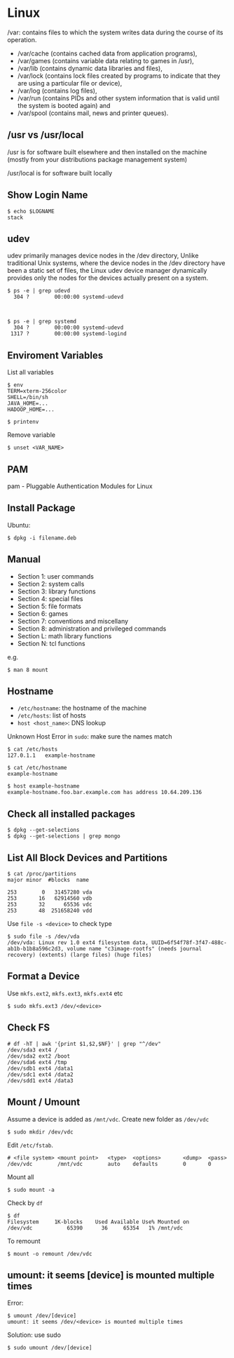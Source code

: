 Linux
=====

/var: contains files to which the system writes data during the course of its operation.

* /var/cache (contains cached data from application programs), 
* /var/games (contains variable data relating to games in /usr), 
* /var/lib (contains dynamic data libraries and files), 
* /var/lock (contains lock files created by programs to indicate that they are using a particular file or device), 
* /var/log (contains log files), 
* /var/run (contains PIDs and other system information that is valid until the system is booted again) and 
* /var/spool (contains mail, news and printer queues).

/usr vs /usr/local
------------------

/usr is for software built elsewhere and then installed on the machine (mostly from your distributions package management system) 


/usr/local is for software built locally 


Show Login Name
---------------

    $ echo $LOGNAME
    stack

udev
----


udev primarily manages device nodes in the /dev directory, Unlike traditional Unix systems, where the device nodes in the /dev directory have been a static set of files, the Linux udev device manager dynamically provides only the nodes for the devices actually present on a system.


    $ ps -e | grep udevd
      304 ?        00:00:00 systemd-udevd



    $ ps -e | grep systemd
      304 ?        00:00:00 systemd-udevd
     1317 ?        00:00:00 systemd-logind



Enviroment Variables
--------------------

List all variables

    $ env
    TERM=xterm-256color
    SHELL=/bin/sh
    JAVA_HOME=...
    HADOOP_HOME=...

    $ printenv

Remove variable

    $ unset <VAR_NAME>



PAM
---

pam - Pluggable Authentication Modules for Linux


Install Package
---------------

Ubuntu:

    $ dpkg -i filename.deb


Manual
------

* Section 1: user commands 
* Section 2: system calls 
* Section 3: library functions
* Section 4: special files
* Section 5: file formats
* Section 6: games
* Section 7: conventions and miscellany
* Section 8: administration and privileged commands
* Section L: math library functions
* Section N: tcl functions

e.g.

    $ man 8 mount


Hostname
--------

* ``/etc/hostname``: the hostname of the machine
* ``/etc/hosts``: list of hosts
* ``host <host_name>``: DNS lookup

Unknown Host Error in ``sudo``: make sure the names match

    $ cat /etc/hosts
    127.0.1.1   example-hostname

    $ cat /etc/hostname
    example-hostname

    $ host example-hostname
    example-hostname.foo.bar.example.com has address 10.64.209.136

Check all installed packages
-----------------------------

    $ dpkg --get-selections
    $ dpkg --get-selections | grep mongo


List All Block Devices and Partitions
-------------------------------------

    $ cat /proc/partitions
    major minor  #blocks  name

    253        0   31457280 vda
    253       16   62914560 vdb
    253       32      65536 vdc
    253       48  251658240 vdd

Use ``file -s <device>`` to check type

    $ sudo file -s /dev/vda
    /dev/vda: Linux rev 1.0 ext4 filesystem data, UUID=6f54f78f-3f47-488c-ab1b-b1b8a596c2d3, volume name "c3image-rootfs" (needs journal recovery) (extents) (large files) (huge files)

Format a Device
---------------

Use ``mkfs.ext2``, ``mkfs.ext3``, ``mkfs.ext4`` etc

    $ sudo mkfs.ext3 /dev/<device>

Check FS
--------

    # df -hT | awk '{print $1,$2,$NF}' | grep "^/dev"
    /dev/sda3 ext4 /
    /dev/sda2 ext2 /boot
    /dev/sda6 ext4 /tmp
    /dev/sdb1 ext4 /data1
    /dev/sdc1 ext4 /data2
    /dev/sdd1 ext4 /data3

Mount / Umount
--------------

Assume a device is added as ``/mnt/vdc``. Create new folder as ``/dev/vdc``

    $ sudo mkdir /dev/vdc 

Edit ``/etc/fstab``.

    # <file system> <mount point>   <type>  <options>       <dump>  <pass>
    /dev/vdc        /mnt/vdc        auto    defaults        0       0

Mount all

    $ sudo mount -a

Check by ``df``

    $ df
    Filesystem     1K-blocks    Used Available Use% Mounted on
    /dev/vdc           65390      36     65354   1% /mnt/vdc


To remount

    $ mount -o remount /dev/vdc

umount: it seems [device] is mounted multiple times
---------------------------------------------------

Error: 

    $ umount /dev/[device] 
    umount: it seems /dev/<device> is mounted multiple times

Solution: use sudo

    $ sudo umount /dev/[device]

